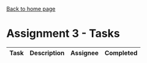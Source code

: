 [Back to home page](https://kevbot.github.io/cmpt275_fa2019_team8/)

# Assignment 3 - Tasks 

| Task | Description | Assignee | Completed |
| :----- | :----- | :-----: | :-----: | 
